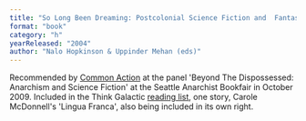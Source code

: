 ```yaml
---
title: "So Long Been Dreaming: Postcolonial Science Fiction and  Fantasy"
format: "book"
category: "h"
yearReleased: "2004"
author: "Nalo Hopkinson & Uppinder Mehan (eds)"
---
```

Recommended by <a href="http://nwsfsnews.blogspot.com/2009/10/i-wanna-read-sf-anarchy.html"> Common Action</a> at the panel 'Beyond The Dispossessed: Anarchism and Science  Fiction' at the Seattle Anarchist Bookfair in October 2009. Included in the  Think Galactic <a href="http://thinkgalactic.org/reading-lists/by-author/"> reading list</a>, one story, Carole McDonnell's 'Lingua Franca', also being  included in its own right.
 